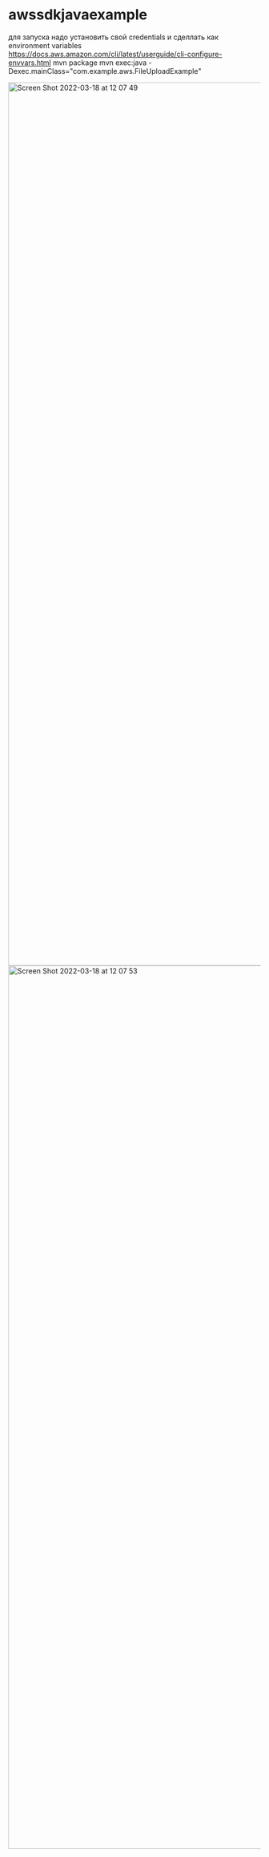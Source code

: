 # awssdkjavaexample
для запуска надо установить свой credentials и сделлать как environment variables https://docs.aws.amazon.com/cli/latest/userguide/cli-configure-envvars.html
mvn package
mvn exec:java -Dexec.mainClass="com.example.aws.FileUploadExample"


<img width="1761" alt="Screen Shot 2022-03-18 at 12 07 49" src="https://user-images.githubusercontent.com/9992392/158947196-c2e6f90f-0090-49e9-a350-a9b9e5a627d1.png">
<img width="1761" alt="Screen Shot 2022-03-18 at 12 07 53" src="https://user-images.githubusercontent.com/9992392/158947200-0d199298-888a-4001-82f8-4634c3ff3f51.png">
